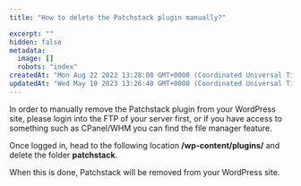 ```yaml
---
title: "How to delete the Patchstack plugin manually?"

excerpt: ""
hidden: false
metadata: 
  image: []
  robots: "index"
createdAt: "Mon Aug 22 2022 13:28:08 GMT+0000 (Coordinated Universal Time)"
updatedAt: "Wed May 10 2023 13:26:40 GMT+0000 (Coordinated Universal Time)"
---
```

In order to manually remove the Patchstack plugin from your WordPress site, please login into the FTP of your server first, or if you have access to something such as CPanel/WHM you can find the file manager feature.

Once logged in, head to the following location **/wp-content/plugins/** and delete the folder **patchstack**.

When this is done, Patchstack will be removed from your WordPress site.
